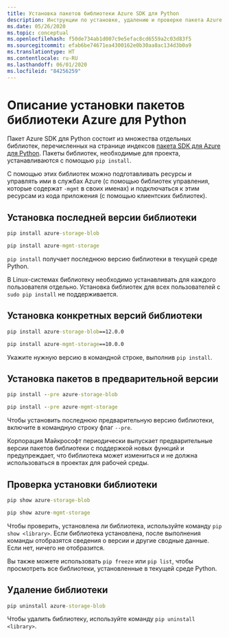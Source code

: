 ```yaml
---
title: Установка пакетов библиотеки Azure SDK для Python
description: Инструкции по установке, удалению и проверке пакета Azure SDK или библиотек Python с помощью pip. Эта статься содержит сведения об установке конкретных версий и предварительных версий пакетов.
ms.date: 05/26/2020
ms.topic: conceptual
ms.openlocfilehash: f50de734ab1d007c9e5efac8cd6559a2c03d83f5
ms.sourcegitcommit: efab6be74671ea4300162e0b30aa8ac134d3b0a9
ms.translationtype: HT
ms.contentlocale: ru-RU
ms.lasthandoff: 06/01/2020
ms.locfileid: "84256259"
---
```

# <a name="how-to-install-azure-library-packages-for-python"></a>Описание установки пакетов библиотеки Azure для Python

Пакет Azure SDK для Python состоит из множества отдельных библиотек, перечисленных на странице индексов [пакета SDK для Azure для Python](https://azure.github.io/azure-sdk/releases/latest/all/python.html). Пакеты библиотек, необходимые для проекта, устанавливаются с помощью `pip install`.

С помощью этих библиотек можно подготавливать ресурсы и управлять ими в службах Azure (с помощью библиотек управления, которые содержат `-mgmt` в своих именах) и подключаться к этим ресурсам из кода приложения (с помощью клиентских библиотек).

## <a name="install-the-latest-version-of-a-library"></a>Установка последней версии библиотеки

```cmd
pip install azure-storage-blob
```

```cmd
pip install azure-mgmt-storage
```

`pip install` получает последнюю версию библиотеки в текущей среде Python.

В Linux-системах библиотеку необходимо устанавливать для каждого пользователя отдельно. Установка библиотек для всех пользователей с `sudo pip install` не поддерживается.

## <a name="install-specific-library-versions"></a>Установка конкретных версий библиотеки

```cmd
pip install azure-storage-blob==12.0.0
```

```cmd
pip install azure-mgmt-storage==10.0.0
```

Укажите нужную версию в командной строке, выполнив `pip install`.

## <a name="install-preview-packages"></a>Установка пакетов в предварительной версии

```cmd
pip install --pre azure-storage-blob
```

```cmd
pip install --pre azure-mgmt-storage
```

Чтобы установить последнюю предварительную версию библиотеки, включите в командную строку флаг `--pre`.

Корпорация Майкрософт периодически выпускает предварительные версии пакетов библиотеки с поддержкой новых функций и предупреждает, что библиотека может измениться и не должна использоваться в проектах для рабочей среды.

## <a name="verify-a-library-installation"></a>Проверка установки библиотеки

```cmd
pip show azure-storage-blob
```

```cmd
pip show azure-mgmt-storage
```

Чтобы проверить, установлена ли библиотека, используйте команду `pip show <library>`. Если библиотека установлена, после выполнения команды отобразятся сведения о версии и другие сводные данные. Если нет, ничего не отобразится.

Вы также можете использовать `pip freeze` или `pip list`, чтобы просмотреть все библиотеки, установленные в текущей среде Python.

## <a name="uninstall-a-library"></a>Удаление библиотеки

```cmd
pip uninstall azure-storage-blob
```

Чтобы удалить библиотеку, используйте команду `pip uninstall <library>`.
